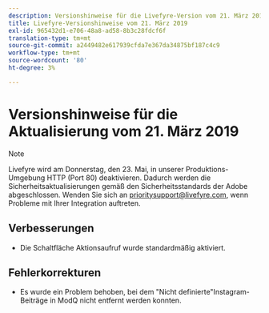 ```yaml
---
description: Versionshinweise für die Livefyre-Version vom 21. März 2019.
title: Livefyre-Versionshinweise vom 21. März 2019
exl-id: 965432d1-e706-48a8-ad58-8b3c28fdcf6f
translation-type: tm+mt
source-git-commit: a2449482e617939cfda7e367da34875bf187c4c9
workflow-type: tm+mt
source-wordcount: '80'
ht-degree: 3%

---
```


# Versionshinweise für die Aktualisierung vom 21. März 2019

>[!NOTE]
>
>Livefyre wird am Donnerstag, den 23. Mai, in unserer Produktions-Umgebung HTTP (Port 80) deaktivieren.  Dadurch werden die Sicherheitsaktualisierungen gemäß den Sicherheitsstandards der Adobe abgeschlossen.  Wenden Sie sich an [prioritysupport@livefyre.com](mailto:prioritysupport@livefyre.com), wenn Probleme mit Ihrer Integration auftreten.

## Verbesserungen

* Die Schaltfläche Aktionsaufruf wurde standardmäßig aktiviert.


## Fehlerkorrekturen

* Es wurde ein Problem behoben, bei dem &quot;Nicht definierte&quot;Instagram-Beiträge in ModQ nicht entfernt werden konnten.
